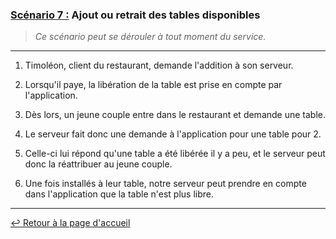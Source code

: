 ### <u>Scénario 7 :</u> Ajout ou retrait des tables disponibles

> *Ce scénario peut se dérouler à tout moment du service.*

---

1. Timoléon, client du restaurant, demande l'addition à son serveur.

2. Lorsqu'il paye, la libération de la table est prise en compte par l'application.

3. Dès lors, un jeune couple entre dans le restaurant et demande une table.

4. Le serveur fait donc une demande à l'application pour une table pour 2.

5. Celle-ci lui répond qu'une table a été libérée il y a peu, et le serveur peut donc la réattribuer au jeune couple.

6. Une fois installés à leur table, notre serveur peut prendre en compte dans l'application que la table n'est plus libre.

---

[:leftwards_arrow_with_hook: Retour à la page d'accueil](../README.md)
